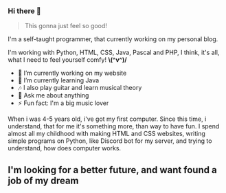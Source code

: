 ### Hi there 👋

> This gonna just feel so good!

I'm a self-taught programmer, that currently working on my personal blog.

I'm working with Python, HTML, CSS, Java, Pascal and PHP, I think, it's all, what I need to feel yourself comfy! **\\(^v^)/**

- 🔭 I’m currently working on my website
- 🌱 I’m currently learning Java
- 🎶 I also play guitar and learn musical theory
- 💬 Ask me about anything
- ⚡ Fun fact: I'm a big music lover

When i was 4-5 years old, i've got my first computer. Since this time, i understand, that for me it's something more, than way to have fun. I spend almost all my childhood with making HTML and CSS websites, writing simple programs on Python, like Discord bot for my server, and trying to understand, how does computer works.

## I'm looking for a better future, and want found a job of my dream
